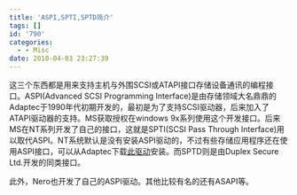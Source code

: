 ```yaml
---
title: 'ASPI,SPTI,SPTD简介'
tags: []
id: '790'
categories:
  - - Misc
date: 2010-04-03 23:27:39
---
```


这三个东西都是用来支持主机与外围SCSI或ATAPI接口存储设备通讯的编程接口。ASPI(Advanced SCSI Programming Interface)是由存储领域大名鼎鼎的Adaptec于1990年代初期开发的，最初是为了支持SCSI驱动器，后来加入了ATAPI驱动器的支持。MS获取授权在windows 9x系列使用这个开发接口。后来MS在NT系列开发了自己的接口，这就是SPTI(SCSI Pass Through Interface)用以取代ASPI。NT系统默认是没有安装ASPI驱动的，不过有些存储应用程序还在使用ASPI接口，可以从Adaptec下载[此驱动](http://www.adaptec.com/en-US/speed/software_pc/aspi/aspi_471a2_exe.htm)安装。而SPTD则是由Duplex Secure Ltd.开发的同类接口。

此外，Nero也开发了自己的ASPI驱动。其他比较有名的还有ASAPI等。